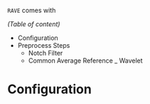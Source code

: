 `RAVE` comes with

*(Table of content)*

* Configuration
* Preprocess Steps
  - Notch Filter
  - Common Average Reference
  _ Wavelet

# Configuration